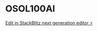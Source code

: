 # OSOL100AI

[Edit in StackBlitz next generation editor ⚡️](https://stackblitz.com/~/github.com/AlphaKingsio/OSOL100AI)